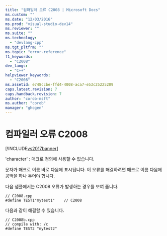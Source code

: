 ```yaml
---
title: "컴파일러 오류 C2008 | Microsoft Docs"
ms.custom: ""
ms.date: "12/03/2016"
ms.prod: "visual-studio-dev14"
ms.reviewer: ""
ms.suite: ""
ms.technology: 
  - "devlang-cpp"
ms.tgt_pltfrm: ""
ms.topic: "error-reference"
f1_keywords: 
  - "C2008"
dev_langs: 
  - "C++"
helpviewer_keywords: 
  - "C2008"
ms.assetid: e748ccbe-ffd4-4008-aca7-e53c25225209
caps.latest.revision: 7
caps.handback.revision: 7
author: "corob-msft"
ms.author: "corob"
manager: "ghogen"
---
```

# 컴파일러 오류 C2008
[!INCLUDE[vs2017banner](../../assembler/inline/includes/vs2017banner.md)]

'character' : 매크로 정의에 사용할 수 없습니다.  
  
 문자가 매크로 이름 바로 다음에 표시됩니다.  이 오류를 해결하려면 매크로 이름 다음에 공백을 하나 두어야 합니다.  
  
 다음 샘플에서는 C2008 오류가 발생하는 경우를 보여 줍니다.  
  
```  
// C2008.cpp  
#define TEST1"mytest1"    // C2008  
```  
  
 다음과 같이 해결할 수 있습니다.  
  
```  
// C2008b.cpp  
// compile with: /c  
#define TEST2 "mytest2"  
```
